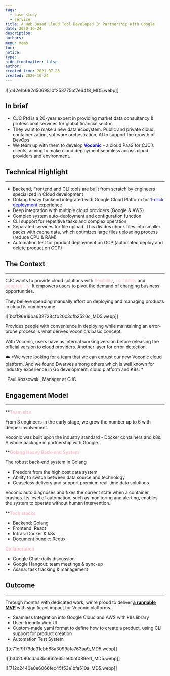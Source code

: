 ```yaml
---
tags:
  - case-study
  - service
title: A Web Based Cloud Tool Developed In Partnership With Google
date: 2020-10-24
description: 
authors: 
menu: memo
toc: 
notice: 
type: 
hide_frontmatter: false
author: 
created_time: 2021-07-23
created: 2020-10-24
---
```


![[d42e1b682d5069810f253775bf7e64f8_MD5.webp]]

## In brief

* CJC Ptd is a 20-year expert in providing market data consultancy & professional services for global financial sector.
* They want to make a new data ecosystem: Public and private cloud, containerization, software orchestration, AI to support the growth of DevOps
* We team up with them to develop <span style='color:blue'>**Voconic**</span> - a cloud PaaS for CJC’s clients, aiming to make cloud deployment seamless across cloud providers and environment.

## Technical Highlight

---

* Backend, Frontend and CLI tools are built from scratch by engineers specialized in Cloud development
* Golang heavy backend integrated with Google Cloud Platform for <span style='color:blue'>1-click deployment </span>experience
* Deep integration with multiple cloud providers (Google & AWS)
* Complex system auto-deployment and configuration function
* CLI support for repetitive tasks and complex operation
* Separated services for file upload. This divides chunk files into smaller packs with cache data, which optimizes large files uploading process (reduce CPU & RAM)
* Automation test for product deployment on GCP (automated deploy and delete product on GCP)

## The Context

---

<!-- column_list fc94ee0b-fb18-4ec4-8471-47a227fb86a5 -->

<!-- column 31e8268d-217d-4504-bd62-8537474b43f7 -->

CJC wants to provide cloud solutions with <span style='color:pink'>flexibility</span>, <span style='color:pink'>scalability</span> and <span style='color:pink'>adaptability</span>. It empowers users to pivot the demand of changing business opportunities. 

They believe spending manually effort on deploying and managing products in cloud is cumbersome. 

<!-- column 4838b88b-eae6-4d86-8da2-a31ae188ce94 -->

![[bcff96e19ba6327284fb20c3dfb2520c_MD5.webp]]

Provides people with convenience in deploying while maintaining an error-prone process is what derives Voconic's basic concept. 

With Voconic, users have as internal working version before releasing the official  version to cloud providers. Another layer for error-detection. 


☁️ *We were looking for a team that we can entrust our new Voconic cloud platform. And we found Dwarves among others which is well known for industry experience in Go development, cloud platform and K8s. *

-Paul Kossowski, Manager at CJC


## Engagement Model

---

<!-- column_list e1bb0ab8-4067-44d2-a346-205f99ee5e40 -->

<!-- column 7847f9a6-27be-46a6-b9ce-9988c531295a -->

**<span style='color:pink'>**Team size**</span>

From 3 engineers in the early stage, we grew the number up to 6 with deeper involvement.

Voconic was built upon the industry standard - Docker containers and k8s. A whole package in partnership with Google.

<!-- column d5d7d2ed-d76a-4480-86d7-9a771b7f2a2f -->

**<span style='color:pink'>**Golang Heavy Back-end System**</span>

The robust back-end system in Golang

* Freedom from the high cost data system 
* Ability to switch between data source and technology 
* Ceaseless delivery and support premium real-time data solutions

Voconic auto diagnoses and fixes the current state when a container crashes. Its level of automation, such as monitoring and alerting, enables the system to operate without human intervention.


<!-- column_list 63119662-3eea-423a-bedf-0f9de212d6c4 -->

<!-- column d7970076-81f4-483c-b409-d42523fdc759 -->

**<span style='color:pink'>**Tech stacks**</span>

* Backend: Golang
* Frontend: React
* Infras: Docker & k8s
* Document bundle: Redux

<!-- column 806754a1-44dd-4a62-a716-a2674b85f0ea -->

**<span style='color:pink'>**Collaboration**</span>**

* Google Chat: daily discussion
* Google Hangout: team meetings & sync-up
* Asana: task tracking & management

## Outcome

---

Through months with dedicated work, we're proud to deliver <span style='color:pink'>**[a runnable MVP](https://cjcit.com/market-data-cloud-solutions)**</span> with significant impact for Voconic platforms.

* Seamless Integration into Google Cloud and AWS with k8s library
* User-friendly Web UI
* Custom-made yaml format to define how to create a product, using CLI support for product creation
* Automation Test System

![[e71cf9f79de31ebb88a3099afa763aa9_MD5.webp]]

<!-- column_list 7a1f5a01-9283-4693-8b5e-e8399849b27a -->

<!-- column 9085493d-8e6b-404a-bfa9-96767ba91c9a -->

![[b342080cdad3bc962e651e60af089e11_MD5.webp]]

<!-- column b99b080e-5277-49ec-a2df-25d3ea005fa0 -->

![[712c2440e0e6066fec45f53a1bfa510a_MD5.webp]]
